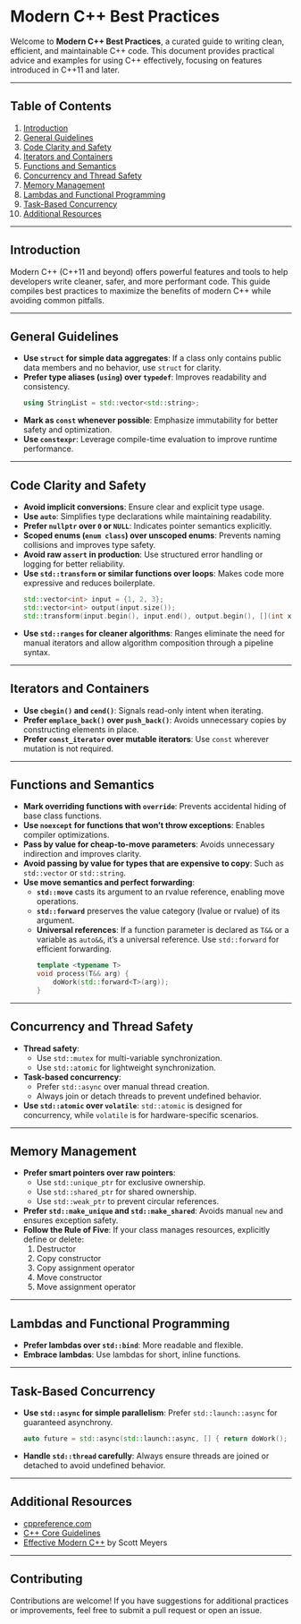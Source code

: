 # Modern C++ Best Practices

Welcome to **Modern C++ Best Practices**, a curated guide to writing clean, efficient, and maintainable C++ code. This document provides practical advice and examples for using C++ effectively, focusing on features introduced in C++11 and later.

---

## Table of Contents
1. [Introduction](#introduction)
2. [General Guidelines](#general-guidelines)
3. [Code Clarity and Safety](#code-clarity-and-safety)
4. [Iterators and Containers](#iterators-and-containers)
5. [Functions and Semantics](#functions-and-semantics)
6. [Concurrency and Thread Safety](#concurrency-and-thread-safety)
7. [Memory Management](#memory-management)
8. [Lambdas and Functional Programming](#lambdas-and-functional-programming)
9. [Task-Based Concurrency](#task-based-concurrency)
10. [Additional Resources](#additional-resources)

---

## Introduction

Modern C++ (C++11 and beyond) offers powerful features and tools to help developers write cleaner, safer, and more performant code. This guide compiles best practices to maximize the benefits of modern C++ while avoiding common pitfalls.

---

## General Guidelines

- **Use `struct` for simple data aggregates**: If a class only contains public data members and no behavior, use `struct` for clarity.
- **Prefer type aliases (`using`) over `typedef`**: Improves readability and consistency.
  ```cpp
  using StringList = std::vector<std::string>;
  ```
- **Mark as `const` whenever possible**: Emphasize immutability for better safety and optimization.
- **Use `constexpr`**: Leverage compile-time evaluation to improve runtime performance.

---

## Code Clarity and Safety

- **Avoid implicit conversions**: Ensure clear and explicit type usage.
- **Use `auto`**: Simplifies type declarations while maintaining readability.
- **Prefer `nullptr` over `0` or `NULL`**: Indicates pointer semantics explicitly.
- **Scoped enums (`enum class`) over unscoped enums**: Prevents naming collisions and improves type safety.
- **Avoid raw `assert` in production**: Use structured error handling or logging for better reliability.
- **Use `std::transform` or similar functions over loops**: Makes code more expressive and reduces boilerplate.
  ```cpp
  std::vector<int> input = {1, 2, 3};
  std::vector<int> output(input.size());
  std::transform(input.begin(), input.end(), output.begin(), [](int x) { return x * 2; });
  ```
- **Use `std::ranges` for cleaner algorithms**: Ranges eliminate the need for manual iterators and allow algorithm composition through a pipeline syntax.

---

## Iterators and Containers

- **Use `cbegin()` and `cend()`**: Signals read-only intent when iterating.
- **Prefer `emplace_back()` over `push_back()`**: Avoids unnecessary copies by constructing elements in place.
- **Prefer `const_iterator` over mutable iterators**: Use `const` wherever mutation is not required.

---

## Functions and Semantics

- **Mark overriding functions with `override`**: Prevents accidental hiding of base class functions.
- **Use `noexcept` for functions that won’t throw exceptions**: Enables compiler optimizations.
- **Pass by value for cheap-to-move parameters**: Avoids unnecessary indirection and improves clarity.
- **Avoid passing by value for types that are expensive to copy**: Such as `std::vector` or `std::string`.
- **Use move semantics and perfect forwarding**: 
  - **`std::move`** casts its argument to an rvalue reference, enabling move operations.
  - **`std::forward`** preserves the value category (lvalue or rvalue) of its argument.
  - **Universal references**: If a function parameter is declared as `T&&` or a variable as `auto&&`, it’s a universal reference. Use `std::forward` for efficient forwarding.
    ```cpp
    template <typename T>
    void process(T&& arg) {
        doWork(std::forward<T>(arg));
    }
    ```

---

## Concurrency and Thread Safety

- **Thread safety**:
  - Use `std::mutex` for multi-variable synchronization.
  - Use `std::atomic` for lightweight synchronization.
- **Task-based concurrency**:
  - Prefer `std::async` over manual thread creation.
  - Always join or detach threads to prevent undefined behavior.
- **Use `std::atomic` over `volatile`**: `std::atomic` is designed for concurrency, while `volatile` is for hardware-specific scenarios.

---

## Memory Management

- **Prefer smart pointers over raw pointers**:
  - Use `std::unique_ptr` for exclusive ownership.
  - Use `std::shared_ptr` for shared ownership.
  - Use `std::weak_ptr` to prevent circular references.
- **Prefer `std::make_unique` and `std::make_shared`**: Avoids manual `new` and ensures exception safety.
- **Follow the Rule of Five**: If your class manages resources, explicitly define or delete:
  1. Destructor
  2. Copy constructor
  3. Copy assignment operator
  4. Move constructor
  5. Move assignment operator

---

## Lambdas and Functional Programming

- **Prefer lambdas over `std::bind`**: More readable and flexible.
- **Embrace lambdas**: Use lambdas for short, inline functions.

---

## Task-Based Concurrency

- **Use `std::async` for simple parallelism**: Prefer `std::launch::async` for guaranteed asynchrony.
  ```cpp
  auto future = std::async(std::launch::async, [] { return doWork(); });
  ```
- **Handle `std::thread` carefully**: Always ensure threads are joined or detached to avoid undefined behavior.

---

## Additional Resources

- [cppreference.com](https://en.cppreference.com)
- [C++ Core Guidelines](https://isocpp.github.io/CppCoreGuidelines/CppCoreGuidelines)
- [Effective Modern C++](https://www.amazon.com/Effective-Modern-Specific-Ways-Improve/dp/1491903996) by Scott Meyers

---

## Contributing

Contributions are welcome! If you have suggestions for additional practices or improvements, feel free to submit a pull request or open an issue.
